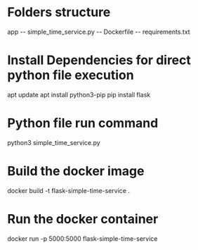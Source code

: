 # Folders structure 
app
-- simple_time_service.py
-- Dockerfile
-- requirements.txt

# Install Dependencies for direct python file execution
apt update 
apt install python3-pip
pip install flask

# Python file run command
python3 simple_time_service.py

# Build the docker image
docker build -t flask-simple-time-service .
# Run the docker container 
docker run -p 5000:5000 flask-simple-time-service
